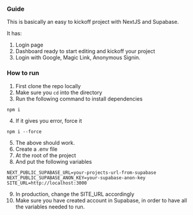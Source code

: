 ### Guide

This is basically an easy to kickoff project with NextJS and Supabase.

It has:
1. Login page
2. Dashboard ready to start editing and kickoff your project
3. Login with Google, Magic Link, Anonymous Signin.

### How to run

1. First clone the repo locally
2. Make sure you `cd` into the directory
3. Run the following command to install dependencies 
```
npm i
```
4. If it gives you error, force it
```
npm i --force
```
5. The above should work.
6. Create a .env file
7. At the root of the project
8. And put the following variables
```
NEXT_PUBLIC_SUPABASE_URL=your-projects-url-from-supabase
NEXT_PUBLIC_SUPABASE_ANON_KEY=your-supabase-anon-key
SITE_URL=http://localhost:3000
```
9. In production, change the SITE_URL accordingly
10. Make sure you have created account in Supabase, in order to have all the variables needed to run.